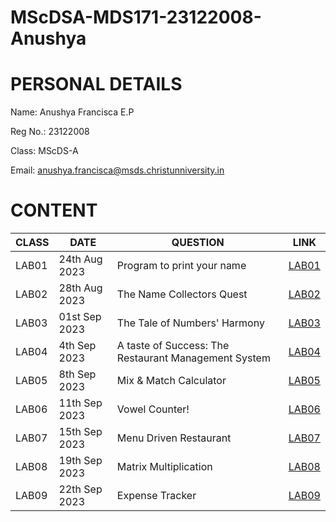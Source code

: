 # MScDSA-MDS171-23122008-Anushya

# PERSONAL DETAILS
Name: Anushya Francisca E.P

Reg No.: 23122008

Class: MScDS-A

Email: anushya.francisca@msds.christunniversity.in

# CONTENT

|CLASS|DATE|QUESTION|LINK
|-----|----------|----------------------------------------|--------------------------------
|LAB01|24th Aug 2023|Program to print your name|[LAB01](https://github.com/AnushyaFranicisca/MScDSA-MDS171-23122008-Anushya/blob/main/LAB01.ipynb)
|LAB02|28th Aug 2023|The Name Collectors Quest|[LAB02](https://github.com/AnushyaFranicisca/MScDSA-MDS171-23122008-Anushya/blob/main/LAB02.ipynb)
|LAB03|01st Sep 2023|The Tale of Numbers' Harmony|[LAB03](https://github.com/AnushyaFranicisca/MScDSA-MDS171-23122008-Anushya/blob/main/LAB03.ipynb)
|LAB04|4th Sep 2023|A taste of Success: The Restaurant Management System|[LAB04](https://github.com/AnushyaFranicisca/MScDSA-MDS171-23122008-Anushya/blob/main/LAB04.ipynb)
|LAB05|8th Sep 2023|Mix & Match Calculator|[LAB05](https://github.com/AnushyaFranicisca/MScDSA-MDS171-23122008-Anushya/tree/main/LAB05)
|LAB06|11th Sep 2023|Vowel Counter!|[LAB06](https://github.com/AnushyaFranicisca/MScDSA-MDS171-23122008-Anushya/blob/main/LAB06.ipynb)
|LAB07|15th Sep 2023|Menu Driven Restaurant|[LAB07](https://github.com/AnushyaFranicisca/MScDSA-MDS171-23122008-Anushya/blob/main/LAB07.ipynb)
|LAB08|19th Sep 2023|Matrix Multiplication|[LAB08](https://github.com/AnushyaFranicisca/MScDSA-MDS171-23122008-Anushya/blob/main/LAB08.ipynb)
|LAB09|22th Sep 2023|Expense Tracker|[LAB09](https://github.com/AnushyaFranicisca/MScDSA-MDS171-23122008-Anushya/tree/master/LAB09)